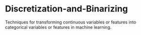# Discretization-and-Binarizing
Techniques for  transforming continuous variables or features into categorical variables or features in machine learning.
